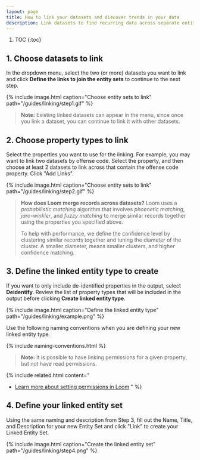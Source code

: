 ```yaml
---
layout: page
title: How to link your datasets and discover trends in your data
description: Link datasets to find recurring data across separate entities.
---
```


1. TOC
{:toc}

## 1. Choose datasets to link

In the dropdown menu, select the two (or more) datasets you want to link and click **Define the links to join the entity sets** to continue to the next step.

{%
  include image.html
  caption="Choose entity sets to link"
  path="/guides/linking/step1.gif"
%}

> **Note:** Existing linked datasets can appear in the menu, since once you link a dataset, you can continue to link it with other datasets.

## 2. Choose property types to link

Select the properties you want to use for the linking. For example, you may want to link two datasets by offense code. Select the property, and then choose at least 2 datasets to link across that contain the offense code property. Click "Add Links".

{%
  include image.html
  caption="Choose entity sets to link"
  path="/guides/linking/step2.gif"
%}

> **How does Loom merge records across datasets?**
> Loom uses a _probabilistic matching_ algorithm that involves _phoenetic matching_, _jaro-winkler_, and _fuzzy matching_ to merge similar records together using the properties you specified above.
>
> To help with performance, we define the confidence level by clustering similar records together and tuning the diameter of the cluster. A smaller diameter, means smaller clusters, and higher confidence matching.

## 3. Define the linked entity type to create

If you want to only include de-identified properties in the output, select **Deidentify**. Review the list of property types that will be included in the output before clicking **Create linked entity type**.

{%
  include image.html
  caption="Define the linked entity type"
  path="/guides/linking/example.png"
%}

Use the following naming conventions when you are defining your new linked entity type.

{% include naming-conventions.html %}

> **Note:** It is possible to have linking permissions for a given property, but not have read permissions.

{%
  include related.html
  content="
  * [Learn more about setting permissions in Loom](/guides/permissions/)
  "
%}

## 4. Define your linked entity set

Using the same naming and description from Step 3, fill out the Name, Title, and Description for your new Entity Set and click "Link" to create your Linked Entity Set.

{%
  include image.html
  caption="Create the linked entity set"
  path="/guides/linking/step4.png"
%}
